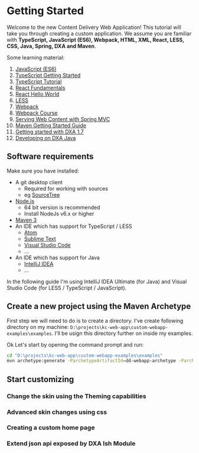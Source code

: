 # Getting Started

Welcome to the new Content Delivery Web Application! This tutorial will take you through creating a custom application. 
We assume you are familiar with **TypeScript, JavaScript (ES6), Webpack, HTML, XML, React, LESS, CSS, Java, Spring, DXA and Maven**.

Some learning material:

1. [JavaScript (ES6)](https://egghead.io/courses/learn-es6-ecmascript-2015)
2. [TypeScript Getting Started](https://egghead.io/courses/up-and-running-with-typescript)
3. [TypeScript Tutorial](https://www.typescriptlang.org/docs/tutorial.html )
4. [React Fundamentals](https://egghead.io/courses/react-fundamentals)
5. [React Hello World](https://facebook.github.io/react/docs/hello-world.html)
6. [LESS](http://lesscss.org/)
7. [Webpack](https://webpack.js.org/)
8. [Webpack Course](https://egghead.io/courses/using-webpack-for-production-javascript-applications)
9. [Serving Web Content with Spring MVC](https://spring.io/guides/gs/serving-web-content/)
10. [Maven Getting Started Guide](https://maven.apache.org/guides/getting-started/)
11. [Getting started with DXA 1.7](http://docs.sdl.com/LiveContent/content/en-US/SDL%20DXA-v7/GUID-D36601FA-88DD-48A6-A8C0-61159673C2F4)
12. [Developing on DXA Java](http://docs.sdl.com/LiveContent/content/en-US/SDL%20DXA-v7/GUID-BEDE64AE-1E23-4784-AE5E-7DA84B26F1AA)

## Software requirements

Make sure you have installed:

* A git desktop client
    * Required for working with sources
    * eg [SourceTree](https://www.sourcetreeapp.com/)
* [Node.js](https://nodejs.org/) 
    * 64 bit version is recommended
    * Install NodeJs v6.x or higher
* [Maven 3](https://maven.apache.org/download.cgi)
* An IDE which has support for TypeScript / LESS
    * [Atom](https://atom.io/)
    * [Sublime Text](https://www.sublimetext.com/)
    * [Visual Studio Code](https://code.visualstudio.com/)
    * ...
* An IDE which has support for Java
    * [IntelliJ IDEA](https://www.jetbrains.com/idea/specials/idea/idea.html)
    * ...

In the following guide I'm using IntelliJ IDEA Ultimate (for Java) and Visual Studio Code (for LESS / TypeScript / JavaScript).

## Create a new project using the Maven Archetype

First step we will need to do is to create a directory. 
I've create following directory on my machine: `D:\projects\kc-web-app\custom-webapp-examples\examples`. 
I'll be usign this directory further on inside my examples.

Ok Let's start by opening the command prompt and run:

```bash
cd "D:\projects\kc-web-app\custom-webapp-examples\examples"
mvn archetype:generate -ParchetypeArtifactId=dd-webapp-archetype -ParchetypeGroupId=com.sdl.delivery.ish
```





## Start customizing

### Change the skin using the Theming capabilities

### Advanced skin changes using css

### Creating a custom home page

### Extend json api exposed by DXA Ish Module

